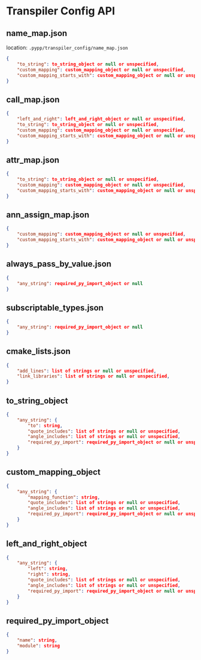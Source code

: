 # Transpiler Config API

## name_map.json

location: `.pypp/transpiler_config/name_map.json`

```json
{
    "to_string": to_string_object or null or unspecified,
    "custom_mapping": custom_mapping_object or null or unspecified,
    "custom_mapping_starts_with": custom_mapping_object or null or unspecified
}
```

## call_map.json

```json
{
    "left_and_right": left_and_right_object or null or unspecified,
    "to_string": to_string_object or null or unspecified,
    "custom_mapping": custom_mapping_object or null or unspecified,
    "custom_mapping_starts_with": custom_mapping_object or null or unspecified
}
```

## attr_map.json

```json
{
    "to_string": to_string_object or null or unspecified,
    "custom_mapping": custom_mapping_object or null or unspecified,
    "custom_mapping_starts_with": custom_mapping_object or null or unspecified
}
```

## ann_assign_map.json

```json
{
    "custom_mapping": custom_mapping_object or null or unspecified,
    "custom_mapping_starts_with": custom_mapping_object or null or unspecified
}
```

## always_pass_by_value.json

```json
{
    "any_string": required_py_import_object or null
}
```

## subscriptable_types.json

```json
{
    "any_string": required_py_import_object or null
}
```

## cmake_lists.json

```json
{
    "add_lines": list of strings or null or unspecified,
    "link_libraries": list of strings or null or unspecified,
}
```

## to_string_object

```json
{
    "any_string": {
        "to": string,
        "quote_includes": list of strings or null or unspecified,
        "angle_includes": list of strings or null or unspecified,
        "required_py_import": required_py_import_object or null or unspecified
    }
}
```

## custom_mapping_object

```json
{
    "any_string": {
        "mapping_function": string,
        "quote_includes": list of strings or null or unspecified,
        "angle_includes": list of strings or null or unspecified,
        "required_py_import": required_py_import_object or null or unspecified
    }
}
```

## left_and_right_object

```json
{
    "any_string": {
        "left": string,
        "right": string,
        "quote_includes": list of strings or null or unspecified,
        "angle_includes": list of strings or null or unspecified,
        "required_py_import": required_py_import_object or null or unspecified
    }
}
```

## required_py_import_object

```json
{
    "name": string,
    "module": string
}
```
